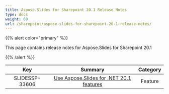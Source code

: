 ```yaml
---
title: Aspose.Slides for Sharepoint 20.1 Release Notes
type: docs
weight: 60
url: /sharepoint/aspose-slides-for-sharepoint-20-1-release-notes/
---
```


{{% alert color="primary" %}} 

This page contains release notes for Aspose.Slides for Sharepoint 20.1

{{% /alert %}} 

|**Key** |**Summary** |**Category** |
| :-: | :-: | :-: |
|SLIDESSP-33606|[Use Aspose.Slides for .NET 20.1 features](https://docs.aspose.com/display/slidesnet/Aspose.Slides+for+.NET+20.1+Release+Notes)|Feature|


